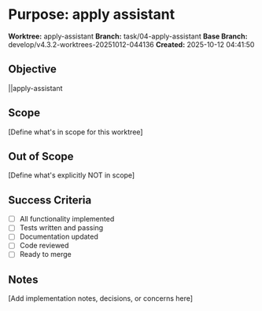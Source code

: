 # Purpose: apply assistant

**Worktree:** apply-assistant
**Branch:** task/04-apply-assistant
**Base Branch:** develop/v4.3.2-worktrees-20251012-044136
**Created:** 2025-10-12 04:41:50

## Objective

||apply-assistant

## Scope

[Define what's in scope for this worktree]

## Out of Scope

[Define what's explicitly NOT in scope]

## Success Criteria

- [ ] All functionality implemented
- [ ] Tests written and passing
- [ ] Documentation updated
- [ ] Code reviewed
- [ ] Ready to merge

## Notes

[Add implementation notes, decisions, or concerns here]
